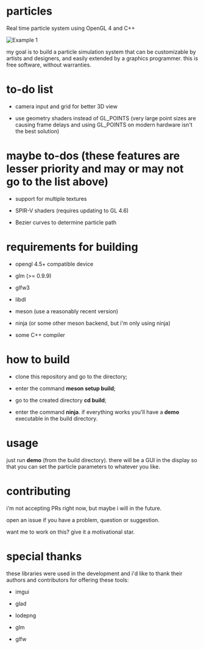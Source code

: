 # particles
Real time particle system using OpenGL 4 and C++

![Example 1](showcase/particle_example1.webp)
 
my goal is to build a particle simulation system that can be customizable by artists and designers, and easily extended by a graphics programmer. this is free software, without warranties.

# to-do list

- camera input and grid for better 3D view

- use geometry shaders instead of GL_POINTS (very large point sizes are causing frame delays and using GL_POINTS on modern hardware isn't the best solution)

# maybe to-dos (these features are lesser priority and may or may not go to the list above)

- support for multiple textures

- SPIR-V shaders (requires updating to GL 4.6)

- Bezier curves to determine particle path

# requirements for building

- opengl 4.5+ compatible device

- glm (>= 0.9.9)

- glfw3

- libdl

- meson (use a reasonably recent version)

- ninja (or some other meson backend, but i'm only using ninja)

- some C++ compiler

# how to build

- clone this repository and go to the directory;

- enter the command **meson setup build**;

- go to the created directory **cd build**;

- enter the command **ninja**. if everything works you'll have a **demo** executable in the build directory.

# usage

just run **demo** (from the build directory). there will be a GUI in the display so that you can set the particle parameters to whatever you like.

# contributing

i'm not accepting PRs right now, but maybe i will in the future.

open an issue if you have a problem, question or suggestion.

want me to work on this? give it a motivational star.

# special thanks

these libraries were used in the development and i'd like to thank their authors and contributors for offering these tools:

- imgui

- glad

- lodepng

- glm

- glfw
